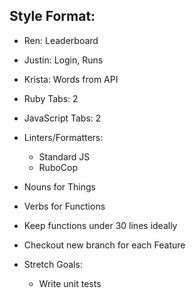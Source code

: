 ## Style Format:
- Ren: Leaderboard
- Justin: Login, Runs
- Krista: Words from API

- Ruby Tabs: 2
- JavaScript Tabs: 2
- Linters/Formatters:
    - Standard JS
    - RuboCop
- Nouns for Things
- Verbs for Functions
- Keep functions under 30 lines ideally
- Checkout new branch for each Feature
- Stretch Goals:
    - Write unit tests
